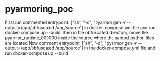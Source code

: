 # pyarmoring_poc
First run commented entrypoint: ["sh", "-c", "pyarmor gen -r --output=/app/obfuscated /app/source"] in docker-compose.yml file and run docker-compose up --build
Then in the obfuscated directory, move the pyarmor_runtime_000000 inside the source where the sampel python files are located
Now comment entrypoint: ["sh", "-c", "pyarmor gen -r --output=/app/obfuscated /app/source"] in the docker-compose.yml file and run docker-compose up --build